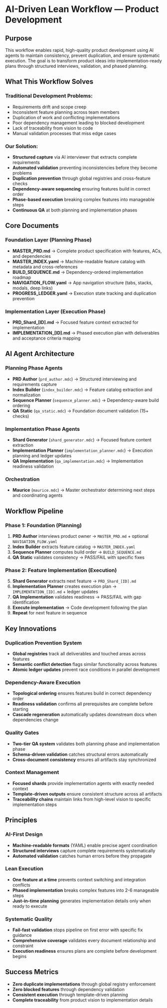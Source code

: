 # AI-Driven Lean Workflow — Product Development

## Purpose
This workflow enables rapid, high-quality product development using AI agents to maintain consistency, prevent duplication, and ensure systematic execution. The goal is to transform product ideas into implementation-ready plans through structured interviews, validation, and phased planning.

## What This Workflow Solves

### **Traditional Development Problems:**
- Requirements drift and scope creep
- Inconsistent feature planning across team members
- Duplication of work and conflicting implementations
- Poor dependency management leading to blocked development
- Lack of traceability from vision to code
- Manual validation processes that miss edge cases

### **Our Solution:**
- **Structured capture** via AI interviewer that extracts complete requirements
- **Automated validation** preventing inconsistencies before they become problems  
- **Duplication prevention** through global registries and cross-feature checks
- **Dependency-aware sequencing** ensuring features build in correct order
- **Phase-based execution** breaking complex features into manageable steps
- **Continuous QA** at both planning and implementation phases

## Core Documents

### **Foundation Layer (Planning Phase)**
- **MASTER_PRD.md** → Complete product specification with features, ACs, and dependencies
- **MASTER_INDEX.yaml** → Machine-readable feature catalog with metadata and cross-references
- **BUILD_SEQUENCE.md** → Dependency-ordered implementation roadmap 
- **NAVIGATION_FLOW.yaml** → App navigation structure (tabs, stacks, modals, deep links)
- **PROGRESS_LEDGER.yaml** → Execution state tracking and duplication prevention

### **Implementation Layer (Execution Phase)**
- **PRD_Shard_[ID].md** → Focused feature context extracted for implementation
- **IMPLEMENTATION_[ID].md** → Phased execution plan with deliverables and acceptance criteria mapping

## AI Agent Architecture

### **Planning Phase Agents**
- **PRD Author** (`prd_author.mdc`) → Structured interviewing and requirements capture
- **Index Builder** (`index_builder.mdc`) → Feature catalog extraction and normalization  
- **Sequence Planner** (`sequence_planner.mdc`) → Dependency-aware build ordering
- **QA Static** (`qa_static.mdc`) → Foundation document validation (15+ checks)

### **Implementation Phase Agents**
- **Shard Generator** (`shard_generator.mdc`) → Focused feature content extraction
- **Implementation Planner** (`implementation_planner.mdc`) → Execution planning and ledger updates
- **QA Implementation** (`qa_implementation.mdc`) → Implementation readiness validation

### **Orchestration**
- **Maurice** (`maurice.mdc`) → Master orchestrator determining next steps and coordinating agents

## Workflow Pipeline

### **Phase 1: Foundation (Planning)**
1. **PRD Author** interviews product owner → `MASTER_PRD.md` + optional `NAVIGATION_FLOW.yaml`
2. **Index Builder** extracts feature catalog → `MASTER_INDEX.yaml`
3. **Sequence Planner** computes build order → `BUILD_SEQUENCE.md`
4. **QA Static** validates consistency → PASS/FAIL with specific fixes

### **Phase 2: Feature Implementation (Execution)**
5. **Shard Generator** extracts next feature → `PRD_Shard_[ID].md`
6. **Implementation Planner** creates execution plan → `IMPLEMENTATION_[ID].md` + ledger updates
7. **QA Implementation** validates readiness → PASS/FAIL with gap identification
8. **Execute implementation** → Code development following the plan
9. **Repeat** for next feature in sequence

## Key Innovations

### **Duplication Prevention System**
- **Global registries** track all deliverables and touched areas across features
- **Semantic conflict detection** flags similar functionality across features
- **Atomic ledger updates** prevent race conditions in parallel development

### **Dependency-Aware Execution**
- **Topological ordering** ensures features build in correct dependency order
- **Readiness validation** confirms all prerequisites are complete before starting
- **Cascade regeneration** automatically updates downstream docs when dependencies change

### **Quality Gates**
- **Two-tier QA system** validates both planning phase and implementation phase
- **Schema-driven validation** catches structural errors automatically
- **Cross-document consistency** ensures all artifacts stay synchronized

### **Context Management**
- **Focused shards** provide implementation agents with exactly needed context
- **Template-driven outputs** ensure consistent structure across all artifacts
- **Traceability chains** maintain links from high-level vision to specific implementation steps

## Principles

### **AI-First Design**
- **Machine-readable formats** (YAML) enable precise agent coordination
- **Structured interviews** capture complete requirements systematically
- **Automated validation** catches human errors before they propagate

### **Lean Execution**
- **One feature at a time** prevents context switching and integration conflicts
- **Phased implementation** breaks complex features into 2-6 manageable steps
- **Just-in-time planning** generates implementation details only when ready to execute

### **Systematic Quality**
- **Fail-fast validation** stops pipeline on first error with specific fix guidance
- **Comprehensive coverage** validates every document relationship and constraint
- **Execution readiness** ensures plans are complete before development begins

## Success Metrics
- **Zero duplicate implementations** through global registry enforcement
- **Zero blocked features** through dependency validation
- **Consistent execution** through template-driven planning
- **Complete traceability** from product vision to implementation details
